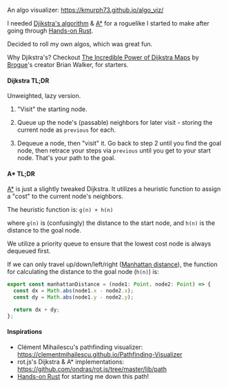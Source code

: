 An algo visualizer: https://kmurph73.github.io/algo_viz/

I needed [Djikstra's algorithm](https://en.wikipedia.org/wiki/Dijkstra%27s_algorithm) & [A\*](https://en.wikipedia.org/wiki/A*_search_algorithm) for a roguelike I started to make after going through [Hands-on Rust](https://pragprog.com/titles/hwrust/hands-on-rust/).

Decided to roll my own algos, which was great fun.

Why Djikstra's?  Checkout [The Incredible Power of Dijkstra Maps](http://www.roguebasin.com/index.php/The_Incredible_Power_of_Dijkstra_Maps) by [Brogue](<https://en.wikipedia.org/wiki/Brogue_(video_game)>)'s creator Brian Walker, for starters.

#### Dijkstra TL;DR

Unweighted, lazy version.

1. "Visit" the starting node.

2. Queue up the node's (passable) neighbors for later visit - storing the current node as `previous` for each.

3. Dequeue a node, then "visit" it. Go back to step 2 until you find the goal node, then retrace your steps via `previous` until you get to your start node. That's your path to the goal.

#### A\* TL;DR

[A\*](https://en.wikipedia.org/wiki/A*_search_algorithm) is just a slightly tweaked Dijkstra. It utilizes a heuristic function to assign a "cost" to the current node's neighbors.

The heuristic function is: `g(n) + h(n)`

where `g(n)` is (confusingly) the distance to the start node, and `h(n)` is the distance to the goal node.

We utilize a priority queue to ensure that the lowest cost node is always dequeued first.

If we can only travel up/down/left/right ([Manhattan distance](https://en.wikipedia.org/wiki/Taxicab_geometry)), the function for calculating the distance to the goal node (`h(n)`) is:

```TypeScript
export const manhattanDistance = (node1: Point, node2: Point) => {
  const dx = Math.abs(node1.x - node2.x);
  const dy = Math.abs(node1.y - node2.y);

  return dx + dy;
};
```

#### Inspirations

* Clément Mihailescu's pathfinding visualizer: https://clementmihailescu.github.io/Pathfinding-Visualizer
* rot.js's Dijkstra & A* implementations: https://github.com/ondras/rot.js/tree/master/lib/path
* [Hands-on Rust](https://pragprog.com/titles/hwrust/hands-on-rust/) for starting me down this path!
